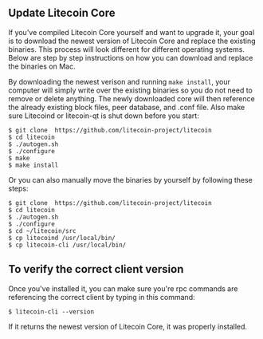 ## Update Litecoin Core
If you've compiled Litecoin Core yourself and want to upgrade it, your goal is to download the newest version of Litecoin Core and replace the existing binaries. This process will look different for different operating systems.  Below are step by step instructions on how you can download and replace the binaries on Mac.  

By downloading the newest verison and running `make install`, your computer will simply write over the existing binaries so you do not need to remove or delete anything.  The newly downloaded core will then reference the already existing block files, peer database, and .conf file.  Also make sure Litecoind or litecoin-qt is shut down before you start:
```
$ git clone  https://github.com/litecoin-project/litecoin
$ cd litecoin
$ ./autogen.sh
$ ./configure 
$ make
$ make install
```

Or you can also manually move the binaries by yourself by following these steps:
```
$ git clone  https://github.com/litecoin-project/litecoin
$ cd litecoin
$ ./autogen.sh
$ ./configure 
$ cd ~/litecoin/src
$ cp litecoind /usr/local/bin/
$ cp litecoin-cli /usr/local/bin/
```

## To verify the correct client version
Once you've installed it, you can make sure you're rpc commands are referencing the correct client by typing in this command:
```
$ litecoin-cli --version
```
If it returns the newest version of Litecoin Core, it was properly installed.
